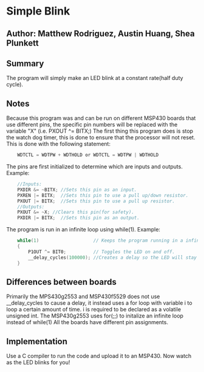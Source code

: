# Simple Blink
## Author: Matthew Rodriguez, Austin Huang, Shea Plunkett
## Summary
The program will simply make an LED blink at a constant rate(half duty cycle).
## Notes
Because this program was and can be run on different MSP430 boards that use different pins, the specific pin numbers will be replaced with the variable "X" (i.e. PXOUT ^= BITX;)
The first thing this program does is stop the watch dog timer, this is done to ensure that the processor will not reset. This is done with the following statement:
```c
	WDTCTL = WDTPW + WDTHOLD or WDTCTL = WDTPW | WDTHOLD
```
The pins are first initialized to determine which are inputs and outputs. 
Example:
```c
	//Inputs:
	PXDIR &= ~BITX; //Sets this pin as an input.
    PXREN |= BITX;  //Sets this pin to use a pull up/down resistor.
    PXOUT |= BITX;  //Sets this pin to use a pull up resistor.
	//Outputs:
	PXOUT &= ~X; //Clears this pin(for safety).
    PXDIR |= BITX;  //Sets this pin as an output.
```

The program is run in an infinite loop using while(1).
Example:
```c
    while(1)					// Keeps the program running in a infinite loop.
    {
        P1OUT ^= BIT0;          // Toggles the LED on and off.
        __delay_cycles(100000); //Creates a delay so the LED will stay on/off for a certain amount of times.
    }
```


## Differences between boards
Primarily the MPS430g2553 and MSP430f5529 does not use __delay_cycles to cause a delay, it instead uses a for loop with variable i to loop a certain amount of time.
i is required to be declared as a volatile unsigned int. 
The MSP430g2553 uses for(;;) to initalize an infinite loop instead of while(1)
All the boards have different pin assignments.
## Implementation
Use a C compiler to run the code and upload it to an MSP430. Now watch as the LED blinks for you!
